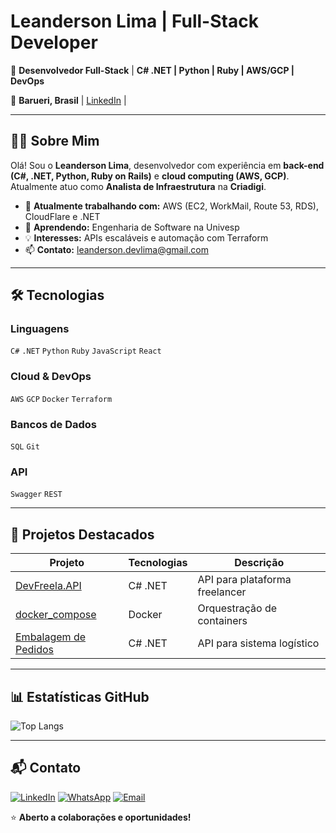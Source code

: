 # Leanderson Lima | Full-Stack Developer

🚀 **Desenvolvedor Full-Stack** | **C# .NET | Python | Ruby | AWS/GCP | DevOps**

📍 **Barueri, Brasil** | [LinkedIn](https://www.linkedin.com/in/leanderson-dias-de-lima/) | 

---

## 👨‍💻 Sobre Mim

Olá! Sou o **Leanderson Lima**, desenvolvedor com experiência em **back-end (C#, .NET, Python, Ruby on Rails)** e **cloud computing (AWS, GCP)**. Atualmente atuo como **Analista de Infraestrutura** na **Criadigi**.

- 🔭 **Atualmente trabalhando com:** AWS (EC2, WorkMail, Route 53, RDS), CloudFlare e .NET
- 🌱 **Aprendendo:** Engenharia de Software na Univesp
- 💡 **Interesses:** APIs escaláveis e automação com Terraform
- 📫 **Contato:** [leanderson.devlima@gmail.com](mailto:leanderson.devlima@gmail.com)

---

## 🛠️ Tecnologias

### Linguagens
`C#` `.NET` `Python` `Ruby` `JavaScript` `React`

### Cloud & DevOps
`AWS` `GCP` `Docker` `Terraform`

### Bancos de Dados
`SQL` `Git`

### API
`Swagger` `REST`

---

## 📂 Projetos Destacados

| Projeto | Tecnologias | Descrição |
|---------|------------|-----------|
| [DevFreela.API](https://github.com/LeanDevLima/DevFreela.API) | C# .NET | API para plataforma freelancer |
| [docker_compose](https://github.com/LeanDevLima/docker_compose) | Docker | Orquestração de containers |
| [Embalagem de Pedidos](https://github.com/LeanDevLima/EmbalagemPedidos) | C# .NET | API para sistema logístico |

---

## 📊 Estatísticas GitHub

![Top Langs](https://github-readme-stats.vercel.app/api/top-langs/?username=LeanDevLima&layout=compact)

---

## 📬 Contato

[![LinkedIn](https://img.shields.io/badge/LinkedIn-0077B5?style=flat&logo=linkedin)](https://www.linkedin.com/in/leanderson-dias-de-lima/)
[![WhatsApp](https://img.shields.io/badge/WhatsApp-25D366?style=flat&logo=whatsapp)](https://wa.me/5511940139899)
[![Email](https://img.shields.io/badge/Email-D14836?style=flat&logo=gmail)](mailto:leanderson.devlima@gmail.com)

⭐ **Aberto a colaborações e oportunidades!**